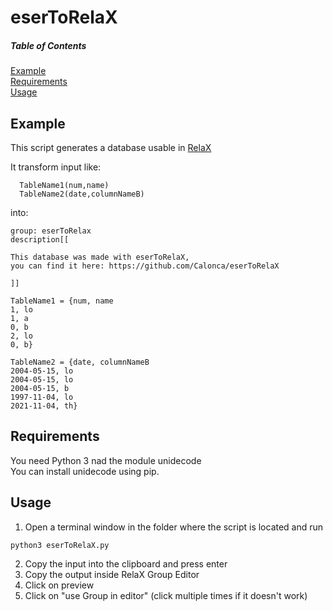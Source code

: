 # eserToRelaX
##### Table of Contents  
[Example](#example)  
[Requirements](#requirements)  
[Usage](#usage)
    

## Example
This script generates a database usable in [RelaX](http://dbis-uibk.github.io/relax/landing) 

It transform input like:

```
  TableName1(num,name)
  TableName2(date,columnNameB)
```

into:

```
group: eserToRelax
description[[

This database was made with eserToRelaX,
you can find it here: https://github.com/Calonca/eserToRelaX

]]

TableName1 = {num, name
1, lo
1, a
0, b
2, lo
0, b}

TableName2 = {date, columnNameB
2004-05-15, lo
2004-05-15, lo
2004-05-15, b
1997-11-04, lo
2021-11-04, th}
```

## Requirements
You need Python 3 nad the module unidecode<br>
You can install unidecode using pip.


## Usage
1. Open a terminal window in the folder where the script is located and run

```
python3 eserToRelaX.py
```

2. Copy the input into the clipboard and press enter
3. Copy the output inside RelaX Group Editor
4. Click on preview
5. Click on "use Group in editor" (click multiple times if it doesn't work)
